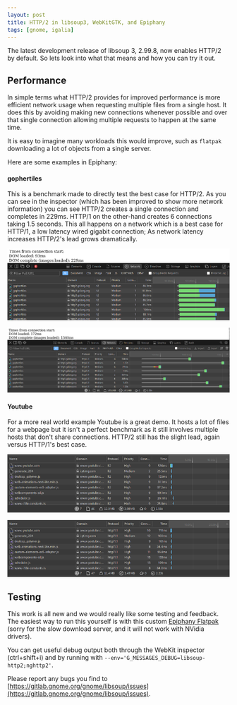 ```yaml
---
layout: post
title: HTTP/2 in libsoup3, WebKitGTK, and Epiphany
tags: [gnome, igalia]
---
```


The latest development release of libsoup 3, 2.99.8, now enables HTTP/2 by default.
So lets look into what that means and how you can try it out.

<!--more-->

## Performance

In simple terms what HTTP/2 provides for improved performance is more efficient network
usage when requesting multiple files from a single host. It does this by avoiding making
new connections whenever possible and over that single connection allowing multiple
requests to happen at the same time.

It is easy to imagine many workloads this would improve, such as `flatpak` downloading
a lot of objects from a single server.

Here are some examples in Epiphany:

#### gophertiles

This is a benchmark made to directly test the best case for HTTP/2. As you can see
in the inspector (which has been improved to show more network information)
you can see HTTP/2 creates a single connection and completes in 229ms. HTTP/1 on the
other-hand creates 6 connections taking 1.5 seconds. This all happens on a network which
is a best case for HTTP/1, a low latency wired gigabit connection; As network latency
increases HTTP/2's lead grows dramatically.

![browser screenshot using http2](/images/gophertiles-http2.png)

![browser screenshot using http1](/images/gophertiles-http1.png)

#### Youtube

For a more real world example Youtube is a great demo. It hosts a lot of files for a webpage
but it isn't a perfect benchmark as it still involves multiple hosts that don't share
connections. HTTP/2 still has the slight lead, again versus HTTP/1's best case.

![inspector screenshot using http2](/images/youtube-http2.png)

![inspector screenshot using http1](/images/youtube-http1.png)

## Testing

This work is all new and we would really like some testing and feedback. The easiest
way to run this yourself is with this custom [Epiphany Flatpak](https://dl.tingping.se/flatpak/epiphany-canary.flatpak) (sorry for the slow download server, and it will not
work with NVidia drivers).

You can get useful debug output both through the WebKit inspector (ctrl+shift+i) and
by running with `--env='G_MESSAGES_DEBUG=libsoup-http2;nghttp2'`.

Please report any bugs you find to [https://gitlab.gnome.org/gnome/libsoup/issues](https://gitlab.gnome.org/gnome/libsoup/issues).
